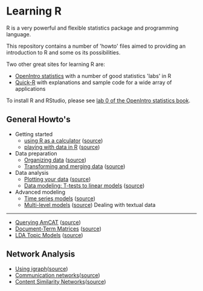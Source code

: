 Learning R
==========

R is a very powerful and flexible statistics package and programming language.

This repository contains a number of 'howto' files aimed to providing an introduction to R and some os its possibilities.

Two other great sites for learning R are:
- [OpenIntro statistics](http://openintro.org/stat/labs.php) with a number of good statistics 'labs' in R
- [Quick-R](http://www.statmethods.net) with explanations and sample code for a wide array of applications

To install R and RStudio, please see [lab 0 of the OpenIntro statistics book](http://openintro.org/download.php?file=os2_lab_00A&referrer=/stat/labs.php).

General Howto's
----

- Getting started
  - [using R as a calculator](https://rawgit.com/vanatteveldt/learningr/master/1_r_calculator.html) ([source](https://github.com/vanatteveldt/learningr/blob/master/1_r_calculator.Rmd))
  - [playing with data in R](https://rawgit.com/vanatteveldt/learningr/master/2_playing.html) ([source](https://github.com/vanatteveldt/learningr/blob/master/2_playing.Rmd))
- Data preparation
  - [Organizing data](https://rawgit.com/vanatteveldt/learningr/master/3_organizing.html) ([source](https://github.com/vanatteveldt/learningr/blob/master/3_organizing.Rmd))
  - [Transforming and merging data](https://rawgit.com/vanatteveldt/learningr/master/4_transforming.html) ([source](https://github.com/vanatteveldt/learningr/blob/master/4_transforming.Rmd))
- Data analysis
  - [Plotting your data](https://rawgit.com/vanatteveldt/learningr/master/6_visualization.html) ([source](https://github.com/vanatteveldt/learningr/blob/master/6_visualization.Rmd))
  - [Data modeling: T-tests to linear models](https://rawgit.com/vanatteveldt/learningr/master/5_modeling.html) ([source](https://github.com/vanatteveldt/learningr/blob/master/5_modeling.Rmd))
- Advanced modeling
  - [Time series models](https://rawgit.com/vanatteveldt/learningr/master/7_timeseries.html) ([source](https://github.com/vanatteveldt/learningr/blob/master/7_timeseries.Rmd))
  - [Multi-level models](https://rawgit.com/vanatteveldt/learningr/master/8_multilevel.html)
 ([source](https://github.com/vanatteveldt/learningr/blob/master/8_multilevel.Rmd))
Dealing with textual data
----

- [Querying AmCAT](https://rawgit.com/amcat/amcat-r/master/howto/howto_query.html) ([source](https://github.com/amcat/amcat-r/blob/master/howto/howto_query.Rmd))
- [Document-Term Matrices](https://github.com/kasperwelbers/corpus-tools/blob/master/howto/howto_create_dtm.md) ([source](https://github.com/kasperwelbers/corpus-tools/blob/master/howto/howto_create_dtm.Rmd))
- [LDA Topic Models](https://github.com/kasperwelbers/corpus-tools/blob/master/howto/howto_latent_dirichlet_allocation.md) ([source](https://github.com/kasperwelbers/corpus-tools/blob/master/howto/howto_latent_dirichlet_allocation.Rmd))

Network Analysis
----

- [Using igraph](https://github.com/kasperwelbers/network-tools/blob/master/howto/howto_using_igraph.md)([source](https://github.com/kasperwelbers/network-tools/blob/master/howto/howto_using_igraph.Rmd))
- [Communication networks](https://github.com/kasperwelbers/network-tools/blob/master/howto/howto_explicit_ties_in_communication_networks.md)([source](https://github.com/kasperwelbers/network-tools/blob/master/howto/howto_explicit_ties_in_communication_networks.Rmd))
- [Content Similarity Networks](https://github.com/kasperwelbers/network-tools/blob/master/howto/howto_content_similarity_network.md)([source](https://github.com/kasperwelbers/network-tools/blob/master/howto/howto_content_similarity_network.Rmd))
